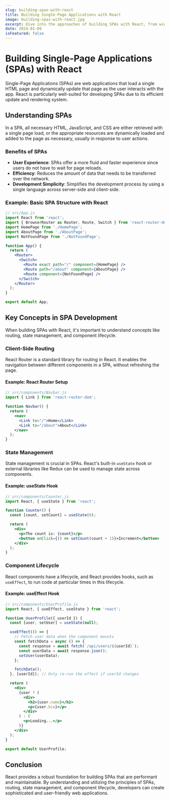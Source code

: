```yaml
---
slug: building-spas-with-react
title: Building Single-Page Applications with React
image: building-spas-with-react.jpg
excerpt: Dive into the approaches of building SPAs with React, from widget-based to full-page management.
date: 2024-01-09
isFeatured: false
---
```


# Building Single-Page Applications (SPAs) with React

Single-Page Applications (SPAs) are web applications that load a single HTML page and dynamically update that page as the user interacts with the app. React is particularly well-suited for developing SPAs due to its efficient update and rendering system.

## Understanding SPAs

In a SPA, all necessary HTML, JavaScript, and CSS are either retrieved with a single page load, or the appropriate resources are dynamically loaded and added to the page as necessary, usually in response to user actions.

### Benefits of SPAs

- **User Experience**: SPAs offer a more fluid and faster experience since users do not have to wait for page reloads.
- **Efficiency**: Reduces the amount of data that needs to be transferred over the network.
- **Development Simplicity**: Simplifies the development process by using a single language across server-side and client-side.

### Example: Basic SPA Structure with React

```jsx
// src/App.js
import React from 'react';
import { BrowserRouter as Router, Route, Switch } from 'react-router-dom';
import HomePage from './HomePage';
import AboutPage from './AboutPage';
import NotFoundPage from './NotFoundPage';

function App() {
  return (
    <Router>
      <Switch>
        <Route exact path="/" component={HomePage} />
        <Route path="/about" component={AboutPage} />
        <Route component={NotFoundPage} />
      </Switch>
    </Router>
  );
}

export default App;
```

## Key Concepts in SPA Development

When building SPAs with React, it's important to understand concepts like routing, state management, and component lifecycle.

### Client-Side Routing

React Router is a standard library for routing in React. It enables the navigation between different components in a SPA, without refreshing the page.

#### Example: React Router Setup

```jsx
// src/components/Navbar.js
import { Link } from 'react-router-dom';

function Navbar() {
  return (
    <nav>
      <Link to="/">Home</Link>
      <Link to="/about">About</Link>
    </nav>
  );
}
```

### State Management

State management is crucial in SPAs. React's built-in `useState` hook or external libraries like Redux can be used to manage state across components.

#### Example: useState Hook

```jsx
// src/components/Counter.js
import React, { useState } from 'react';

function Counter() {
  const [count, setCount] = useState(0);

  return (
    <div>
      <p>The count is: {count}</p>
      <button onClick={() => setCount(count + 1)}>Increment</button>
    </div>
  );
}
```

### Component Lifecycle

React components have a lifecycle, and React provides hooks, such as `useEffect`, to run code at particular times in this lifecycle.

#### Example: useEffect Hook

```jsx
// src/components/UserProfile.js
import React, { useEffect, useState } from 'react';

function UserProfile({ userId }) {
  const [user, setUser] = useState(null);

  useEffect(() => {
    // Fetch user data when the component mounts
    const fetchData = async () => {
      const response = await fetch(`/api/users/${userId}`);
      const userData = await response.json();
      setUser(userData);
    };

    fetchData();
  }, [userId]); // Only re-run the effect if userId changes

  return (
    <div>
      {user ? (
        <div>
          <h2>{user.name}</h2>
          <p>{user.bio}</p>
        </div>
      ) : (
        <p>Loading...</p>
      )}
    </div>
  );
}

export default UserProfile;
```

## Conclusion

React provides a robust foundation for building SPAs that are performant and maintainable. By understanding and utilizing the principles of SPAs, routing, state management, and component lifecycle, developers can create sophisticated and user-friendly web applications.
